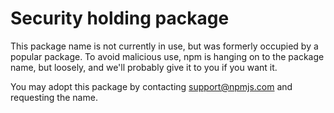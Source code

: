 # Security holding package

This package name is not currently in use, but was formerly occupied
by a popular package. To avoid malicious use, npm is hanging on to
the package name, but loosely, and we'll probably give it to you if
you want it.

You may adopt this package by contacting support@npmjs.com and
requesting the name.
